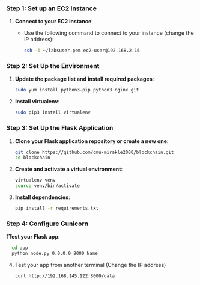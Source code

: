 

### Step 1: Set up an EC2 Instance

1. **Connect to your EC2 instance**:

   - Use the following command to connect to your instance (change the IP address):
     ```bash
     ssh -i ~/labsuser.pem ec2-user@192.168.2.16
     ```

### Step 2: Set Up the Environment
1. **Update the package list and install required packages**:
   ```bash
   sudo yum install python3-pip python3 nginx git
   ```
   
2. **Install virtualenv**:
   ```bash
   sudo pip3 install virtualenv
   ```

### Step 3: Set Up the Flask Application
1. **Clone your Flask application repository or create a new one**:
   ```bash
   git clone https://github.com/cmu-mirakle2000/blockchain.git
   cd blockchain
   ```

2. **Create and activate a virtual environment**:
   ```bash
   virtualenv venv
   source venv/bin/activate
   ```

3. **Install dependencies**:
   
   ```bash
   pip install -r requirements.txt
   ```

### Step 4: Configure Gunicorn

1**Test your Flask app**:
   ```bash
     cd app
     python node.py 0.0.0.0 8000 Name
   ```

4. Test your app from another terminal (Change the IP address)

   ``` 
   curl http://192.168.145.122:8000/data
   ```

   

